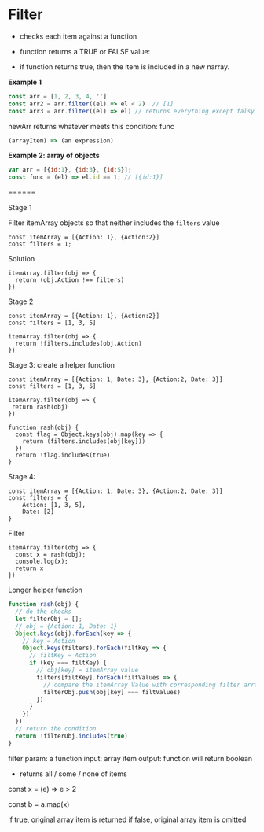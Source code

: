 **Filter**
=============================
- checks each item against a function

- function returns a TRUE or FALSE value: 
- if function returns true, then the item is included in a new narray.

**Example 1**

```js
const arr = [1, 2, 3, 4, '']
const arr2 = arr.filter((el) => el < 2)  // [1]
const arr3 = arr.filter((el) => el) // returns everything except falsy values
```

newArr  returns whatever meets this condition: func

```js
(arrayItem) => (an expression)
```

**Example 2: array of objects**

```js
var arr = [{id:1}, {id:3}, {id:5}];
const func = (el) => el.id == 1; // [{id:1}]
```
======


Stage 1

Filter itemArray objects so that neither includes the `filters` value

```
const itemArray = [{Action: 1}, {Action:2}]
const filters = 1;
```

Solution

```
itemArray.filter(obj => {
  return (obj.Action !== filters)
})
```



Stage 2

```
const itemArray = [{Action: 1}, {Action:2}]
const filters = [1, 3, 5]
```



```
itemArray.filter(obj => {
  return !filters.includes(obj.Action)
})
```

Stage 3:  create a helper function

```
const itemArray = [{Action: 1, Date: 3}, {Action:2, Date: 3}]
const filters = [1, 3, 5]
```



```
itemArray.filter(obj => {
 return rash(obj)
})

function rash(obj) {
  const flag = Object.keys(obj).map(key => {
    return (filters.includes(obj[key])) 
  })
  return !flag.includes(true)
}
```



Stage 4: 

```
const itemArray = [{Action: 1, Date: 3}, {Action:2, Date: 3}]
const filters = {
	Action: [1, 3, 5], 
	Date: [2]
}
```

Filter

```
itemArray.filter(obj => {
  const x = rash(obj);
  console.log(x);
  return x
})
```

Longer helper function

```js
function rash(obj) {
  // do the checks
  let filterObj = [];
  // obj = {Action: 1, Date: 1}
  Object.keys(obj).forEach(key => {
    // key = Action
    Object.keys(filters).forEach(filtKey => {
      // filtKey = Action
      if (key === filtKey) {
        // obj[key] = itemArray value
        filters[filtKey].forEach(filtValues => {
          // compare the itemArray Value with corresponding filter array value
          filterObj.push(obj[key] === filtValues)
        })
      }
    })
  })
  // return the condition
  return !filterObj.includes(true)
}
```

filter
param: a function
input: array item
output: function will return boolean
- returns all / some / none of items

const x = (e) => e > 2

const b = a.map(x)

if true, original array item is returned
if false, original array item is omitted

